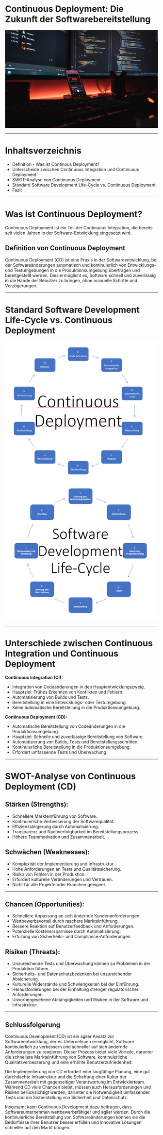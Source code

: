 # Continuous Deployment: Die Zukunft der Softwarebereitstellung
![Alt text](back.jpg)

---

# Inhaltsverzeichnis
- Definition - Was ist Continous Deployment?
- Unterscheide zwischen Continuous Integration und Continuous Deployment
- SWOT-Analyse von Continuous Deployment
- Standard Software Development Life-Cycle vs. Continuous Deployment
- Fazit

---

# Was ist Continuous Deployment?
Continuous Deployment ist ein Teil der Continuous Integration, die bereits seit vielen Jahren in der Software-Entwicklung eingesetzt wird.

## Definition von Continuous Deployment
Continuous Deployment (CD) ist eine Praxis in der Softwareentwicklung, bei der Softwareänderungen automatisch und kontinuierlich von Entwicklungs- und Testumgebungen in die Produktionsumgebung übertragen und bereitgestellt werden. Dies ermöglicht es, Software schnell und zuverlässig in die Hände der Benutzer zu bringen, ohne manuelle Schritte und Verzögerungen.

---

# Standard Software Development Life-Cycle vs. Continuous Deployment
![Alt text](CDGrafik.png)![Alt text](classicgrafik.png)

---

# Unterschiede zwischen Continuous Integration und Continuous Deployment
**Continuous Integration (CI):**
- Integration von Codeänderungen in den Hauptentwicklungszweig.
- Hauptziel: Frühes Erkennen von Konflikten und Fehlern.
- Automatisierung von Builds und Tests.
- Bereitstellung in eine Entwicklungs- oder Testumgebung.
- Keine automatische Bereitstellung in die Produktionsumgebung.

**Continuous Deployment (CD):**
- Automatische Bereitstellung von Codeänderungen in die Produktionsumgebung.
- Hauptziel: Schnelle und zuverlässige Bereitstellung von Software.
- Automatisierung von Builds, Tests und Bereitstellungsschritten.
- Kontinuierliche Bereitstellung in die Produktionsumgebung.
- Erfordert umfassende Tests und Überwachung.

---

# SWOT-Analyse von Continuous Deployment (CD)

## Stärken (Strengths):

- Schnellere Markteinführung von Software.
- Kontinuierliche Verbesserung der Softwarequalität.
- Effizienzsteigerung durch Automatisierung.
- Transparenz und Nachverfolgbarkeit im Bereitstellungsprozess.
- Höhere Teammotivation und Zusammenarbeit.

## Schwächen (Weaknesses):

- Komplexität der Implementierung und Infrastruktur.
- Hohe Anforderungen an Tests und Qualitätssicherung.
- Risiko von Fehlern in der Produktion.
- Erfordert kulturelle Veränderungen und Vertrauen.
- Nicht für alle Projekte oder Branchen geeignet.

---

## Chancen (Opportunities):

- Schnellere Anpassung an sich ändernde Kundenanforderungen.
- Wettbewerbsvorteil durch raschere Markteinführung.
- Bessere Reaktion auf Benutzerfeedback und Anforderungen.
- Potenzielle Kostenersparnisse durch Automatisierung.
- Erfüllung von Sicherheits- und Compliance-Anforderungen.

## Risiken (Threats):

- Unzureichende Tests und Überwachung können zu Problemen in der Produktion führen.
- Sicherheits- und Datenschutzbedenken bei unzureichender Absicherung.
- Kulturelle Widerstände und Schwierigkeiten bei der Einführung.
- Herausforderungen bei der Einhaltung strenger regulatorischer Anforderungen.
- Unvorhergesehene Abhängigkeiten und Risiken in der Software und Infrastruktur.

---

## Schlussfolgerung

Continuous Development (CD) ist ein agiler Ansatz zur Softwareentwicklung, der es Unternehmen ermöglicht, Software kontinuierlich zu verbessern und schneller auf sich ändernde Anforderungen zu reagieren. Dieser Prozess bietet viele Vorteile, darunter die schnellere Markteinführung von Software, kontinuierliche Qualitätsverbesserung und eine erhöhte Benutzerzufriedenheit.

Die Implementierung von CD erfordert eine sorgfältige Planung, eine gut durchdachte Infrastruktur und die Schaffung einer Kultur der Zusammenarbeit mit gegenseitiger Verantwortung im Entwicklerteam. Während CD viele Chancen bietet, müssen auch Herausforderungen und Risiken berücksichtigt werden, darunter die Notwendigkeit umfassender Tests und die Sicherstellung von Sicherheit und Datenschutz.

Insgesamt kann Continuous Development dazu beitragen, dass Softwareunternehmen wettbewerbsfähiger und agiler werden. Durch die kontinuierliche Bereitstellung von Softwareänderungen können sie die Bedürfnisse ihrer Benutzer besser erfüllen und innovative Lösungen schneller auf den Markt bringen.



